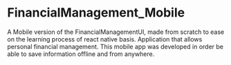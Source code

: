 # FinancialManagement_Mobile
A Mobile version of the FinancialManagementUI, made from scratch to ease on the learning process of react native basis. Application that allows personal financial management. This mobile app was developed in order be able to save information offline and from anywhere.
